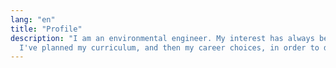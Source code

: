 ```yaml
---
lang: "en"
title: "Profile"
description: "I am an environmental engineer. My interest has always been at the environment, quality, safety for the workers and the environment.
  I've planned my curriculum, and then my career choices, in order to develop my attitude towards innovation and knowledge in order to pursue my interests and therefore do a job that allows me to use what I've learnt to help in the field of safety and let workers have better working conditions."
---
```

